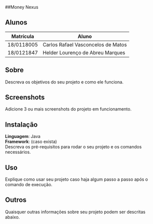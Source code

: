 ##Money Nexus

## Alunos
|Matrícula | Aluno |
| -- | -- |
| 18/0118005  |  Carlos Rafael Vasconcelos de Matos |
| 18/0121847  |   Helder Lourenço de Abreu Marques |                      |

## Sobre
Descreva os objetivos do seu projeto e como ele funciona.

## Screenshots
Adicione 3 ou mais screenshots do projeto em funcionamento.

## Instalação
**Linguagem**: Java<br>
**Framework**: (caso exista)<br>
Descreva os pré-requisitos para rodar o seu projeto e os comandos necessários.

## Uso
Explique como usar seu projeto caso haja algum passo a passo após o comando de execução.

## Outros
Quaisquer outras informações sobre seu projeto podem ser descritas abaixo.
